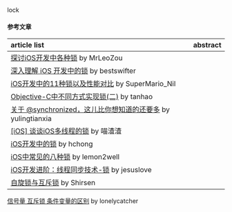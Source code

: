 lock
#### 参考文章
article list | abstract
:-- | :--:
[探讨iOS开发中各种锁](https://www.jianshu.com/p/6773757a6cd5) by MrLeoZou |
[深入理解 iOS 开发中的锁](https://bestswifter.com/ios-lock/) by bestswifter |
[iOS开发中的11种锁以及性能对比](https://www.jianshu.com/p/b1edc6b0937a) by SuperMario_Nil |
[Objective-C中不同方式实现锁(二)](http://www.tanhao.me/pieces/643.html/) by tanhao |
[关于 @synchronized，这儿比你想知道的还要多](http://yulingtianxia.com/blog/2015/11/01/More-than-you-want-to-know-about-synchronized/) by yulingtianxia |
[[iOS] 谈谈iOS多线程的锁](https://juejin.im/post/5a0a92996fb9a0451f307479#heading-16) by 喵渣渣 |
[iOS开发中的锁](http://hchong.net/2018/03/21/iOS%E5%BC%80%E5%8F%91%E4%B8%AD%E7%9A%84%E9%94%81/) by hchong |
[iOS中常见的八种锁](http://lemon2well.top/2018/10/31/iOS%E4%B8%AD%E5%B8%B8%E8%A7%81%E7%9A%84%E5%85%AB%E7%A7%8D%E9%94%81/) by lemon2well |
[iOS开发进阶：线程同步技术-锁](https://jesuslove.github.io/2018/09/26/iOS%E5%BC%80%E5%8F%91%E8%BF%9B%E9%98%B6%EF%BC%9A%E7%BA%BF%E7%A8%8B%E5%90%8C%E6%AD%A5%E6%8A%80%E6%9C%AF-%E9%94%81/) by jesuslove |
[自旋锁与互斥锁](http://roux.top/2017/12/02/%E8%87%AA%E6%97%8B%E9%94%81/) by Shirsen |
[信号量 互斥锁 条件变量的区别](https://www.cnblogs.com/lonelycatcher/archive/2011/12/20/2294161.html) by lonelycatcher